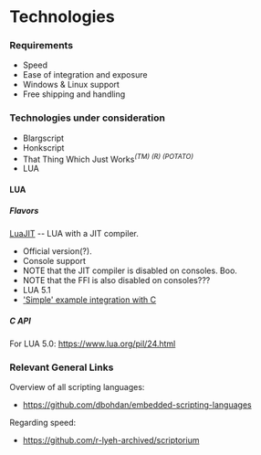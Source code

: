# Technologies

### Requirements

 * Speed
 * Ease of integration and exposure
 * Windows & Linux support
 * Free shipping and handling

### Technologies under consideration

* Blargscript
* Honkscript
* That Thing Which Just Works<sup>_(TM) (R) (POTATO)_</sup>
* LUA

#### LUA

##### Flavors

[LuaJIT](http://luajit.org/) -- LUA with a JIT compiler.
 * Official version(?).
 * Console support
 * NOTE that the JIT compiler is disabled on consoles. Boo.
 * NOTE that the FFI is also disabled on consoles???
 * LUA 5.1
 * ['Simple' example integration with C](http://lua-users.org/wiki/SimpleLuaApiExample)

##### C API

For LUA 5.0: https://www.lua.org/pil/24.html

### Relevant General Links

Overview of all scripting languages:
* https://github.com/dbohdan/embedded-scripting-languages

Regarding speed:
 * https://github.com/r-lyeh-archived/scriptorium
